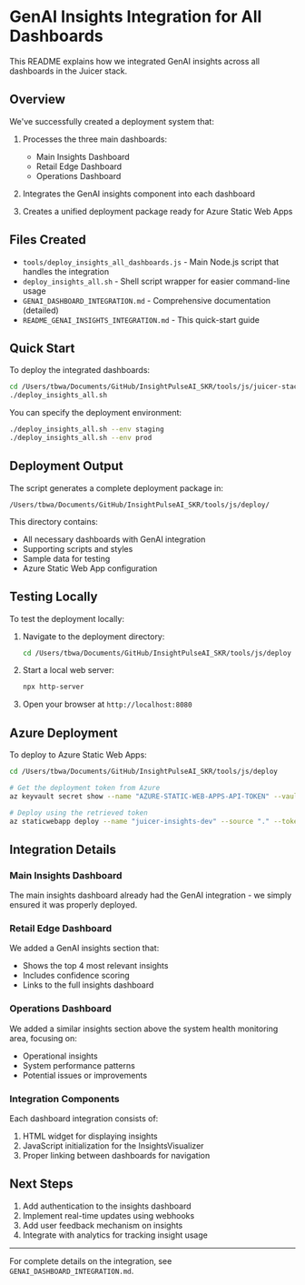 # GenAI Insights Integration for All Dashboards

This README explains how we integrated GenAI insights across all dashboards in the Juicer stack.

## Overview

We've successfully created a deployment system that:

1. Processes the three main dashboards:
   - Main Insights Dashboard
   - Retail Edge Dashboard
   - Operations Dashboard

2. Integrates the GenAI insights component into each dashboard

3. Creates a unified deployment package ready for Azure Static Web Apps

## Files Created

- `tools/deploy_insights_all_dashboards.js` - Main Node.js script that handles the integration
- `deploy_insights_all.sh` - Shell script wrapper for easier command-line usage
- `GENAI_DASHBOARD_INTEGRATION.md` - Comprehensive documentation (detailed)
- `README_GENAI_INSIGHTS_INTEGRATION.md` - This quick-start guide

## Quick Start

To deploy the integrated dashboards:

```bash
cd /Users/tbwa/Documents/GitHub/InsightPulseAI_SKR/tools/js/juicer-stack
./deploy_insights_all.sh
```

You can specify the deployment environment:

```bash
./deploy_insights_all.sh --env staging
./deploy_insights_all.sh --env prod
```

## Deployment Output

The script generates a complete deployment package in:
```
/Users/tbwa/Documents/GitHub/InsightPulseAI_SKR/tools/js/deploy/
```

This directory contains:
- All necessary dashboards with GenAI integration
- Supporting scripts and styles
- Sample data for testing
- Azure Static Web App configuration

## Testing Locally

To test the deployment locally:

1. Navigate to the deployment directory:
   ```bash
   cd /Users/tbwa/Documents/GitHub/InsightPulseAI_SKR/tools/js/deploy
   ```

2. Start a local web server:
   ```bash
   npx http-server
   ```

3. Open your browser at `http://localhost:8080`

## Azure Deployment

To deploy to Azure Static Web Apps:

```bash
cd /Users/tbwa/Documents/GitHub/InsightPulseAI_SKR/tools/js/deploy

# Get the deployment token from Azure
az keyvault secret show --name "AZURE-STATIC-WEB-APPS-API-TOKEN" --vault-name "kv-tbwa-juicer-insights2" --query "value" -o tsv

# Deploy using the retrieved token
az staticwebapp deploy --name "juicer-insights-dev" --source "." --token "YOUR_DEPLOYMENT_TOKEN" --no-build
```

## Integration Details

### Main Insights Dashboard
The main insights dashboard already had the GenAI integration - we simply ensured it was properly deployed.

### Retail Edge Dashboard
We added a GenAI insights section that:
- Shows the top 4 most relevant insights
- Includes confidence scoring
- Links to the full insights dashboard

### Operations Dashboard
We added a similar insights section above the system health monitoring area, focusing on:
- Operational insights
- System performance patterns
- Potential issues or improvements

### Integration Components
Each dashboard integration consists of:
1. HTML widget for displaying insights
2. JavaScript initialization for the InsightsVisualizer
3. Proper linking between dashboards for navigation

## Next Steps

1. Add authentication to the insights dashboard
2. Implement real-time updates using webhooks
3. Add user feedback mechanism on insights
4. Integrate with analytics for tracking insight usage

---

For complete details on the integration, see `GENAI_DASHBOARD_INTEGRATION.md`.